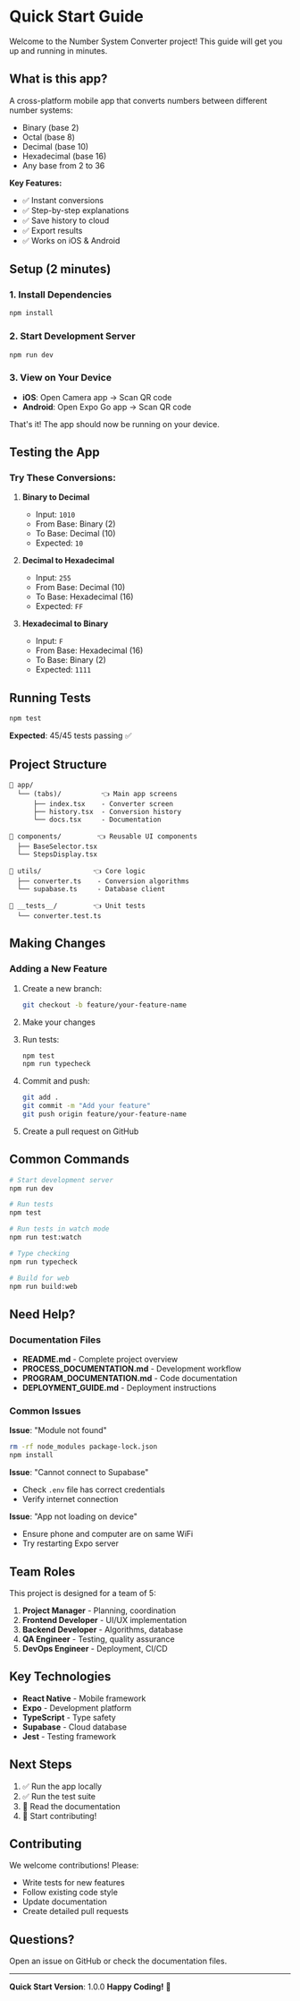 # Quick Start Guide

Welcome to the Number System Converter project! This guide will get you up and running in minutes.

## What is this app?

A cross-platform mobile app that converts numbers between different number systems:
- Binary (base 2)
- Octal (base 8)
- Decimal (base 10)
- Hexadecimal (base 16)
- Any base from 2 to 36

**Key Features:**
- ✅ Instant conversions
- ✅ Step-by-step explanations
- ✅ Save history to cloud
- ✅ Export results
- ✅ Works on iOS & Android

## Setup (2 minutes)

### 1. Install Dependencies

```bash
npm install
```

### 2. Start Development Server

```bash
npm run dev
```

### 3. View on Your Device

- **iOS**: Open Camera app → Scan QR code
- **Android**: Open Expo Go app → Scan QR code

That's it! The app should now be running on your device.

## Testing the App

### Try These Conversions:

1. **Binary to Decimal**
   - Input: `1010`
   - From Base: Binary (2)
   - To Base: Decimal (10)
   - Expected: `10`

2. **Decimal to Hexadecimal**
   - Input: `255`
   - From Base: Decimal (10)
   - To Base: Hexadecimal (16)
   - Expected: `FF`

3. **Hexadecimal to Binary**
   - Input: `F`
   - From Base: Hexadecimal (16)
   - To Base: Binary (2)
   - Expected: `1111`

## Running Tests

```bash
npm test
```

**Expected**: 45/45 tests passing ✅

## Project Structure

```
📁 app/
  └── (tabs)/          👈 Main app screens
      ├── index.tsx    - Converter screen
      ├── history.tsx  - Conversion history
      └── docs.tsx     - Documentation

📁 components/         👈 Reusable UI components
  ├── BaseSelector.tsx
  └── StepsDisplay.tsx

📁 utils/             👈 Core logic
  ├── converter.ts    - Conversion algorithms
  └── supabase.ts     - Database client

📁 __tests__/         👈 Unit tests
  └── converter.test.ts
```

## Making Changes

### Adding a New Feature

1. Create a new branch:
   ```bash
   git checkout -b feature/your-feature-name
   ```

2. Make your changes

3. Run tests:
   ```bash
   npm test
   npm run typecheck
   ```

4. Commit and push:
   ```bash
   git add .
   git commit -m "Add your feature"
   git push origin feature/your-feature-name
   ```

5. Create a pull request on GitHub

## Common Commands

```bash
# Start development server
npm run dev

# Run tests
npm test

# Run tests in watch mode
npm run test:watch

# Type checking
npm run typecheck

# Build for web
npm run build:web
```

## Need Help?

### Documentation Files

- **README.md** - Complete project overview
- **PROCESS_DOCUMENTATION.md** - Development workflow
- **PROGRAM_DOCUMENTATION.md** - Code documentation
- **DEPLOYMENT_GUIDE.md** - Deployment instructions

### Common Issues

**Issue**: "Module not found"
```bash
rm -rf node_modules package-lock.json
npm install
```

**Issue**: "Cannot connect to Supabase"
- Check `.env` file has correct credentials
- Verify internet connection

**Issue**: "App not loading on device"
- Ensure phone and computer are on same WiFi
- Try restarting Expo server

## Team Roles

This project is designed for a team of 5:

1. **Project Manager** - Planning, coordination
2. **Frontend Developer** - UI/UX implementation
3. **Backend Developer** - Algorithms, database
4. **QA Engineer** - Testing, quality assurance
5. **DevOps Engineer** - Deployment, CI/CD

## Key Technologies

- **React Native** - Mobile framework
- **Expo** - Development platform
- **TypeScript** - Type safety
- **Supabase** - Cloud database
- **Jest** - Testing framework

## Next Steps

1. ✅ Run the app locally
2. ✅ Run the test suite
3. 📖 Read the documentation
4. 🔧 Start contributing!

## Contributing

We welcome contributions! Please:
- Write tests for new features
- Follow existing code style
- Update documentation
- Create detailed pull requests

## Questions?

Open an issue on GitHub or check the documentation files.

---

**Quick Start Version**: 1.0.0
**Happy Coding!** 🚀
